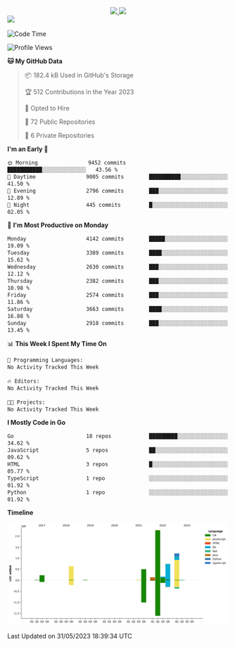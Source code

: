 <div align="center">
  <a href="https://github.com/arielsrv">
    <img height="180em" src="https://github-readme-stats.vercel.app/api?username=arielsrv&show_icons=true&theme=radical&include_all_commits=true&count_private=true"/>
    <img height="180em" src="https://github-readme-stats.vercel.app/api/top-langs/?username=arielsrv&layout=compact&langs_count=10&theme=radical"/>
 </a>
</div>

<div>
  <a href="https://www.linkedin.com/in/arielpineiro/" target="_blank">
    <img src="https://img.shields.io/badge/-LinkedIn-%230077B5?style=for-the-badge&logo=linkedin&logoColor=white" target="_blank">
  </a>
</div>

<!--START_SECTION:waka-->
![Code Time](http://img.shields.io/badge/Code%20Time-0%20secs-blue)

![Profile Views](http://img.shields.io/badge/Profile%20Views-0-blue)

**🐱 My GitHub Data** 

> 📦 182.4 kB Used in GitHub's Storage 
 > 
> 🏆 512 Contributions in the Year 2023
 > 
> 💼 Opted to Hire
 > 
> 📜 72 Public Repositories 
 > 
> 🔑 6 Private Repositories 
 > 
**I'm an Early 🐤** 

```text
🌞 Morning                9452 commits        ███████████░░░░░░░░░░░░░░   43.56 % 
🌆 Daytime                9005 commits        ██████████░░░░░░░░░░░░░░░   41.50 % 
🌃 Evening                2796 commits        ███░░░░░░░░░░░░░░░░░░░░░░   12.89 % 
🌙 Night                  445 commits         █░░░░░░░░░░░░░░░░░░░░░░░░   02.05 % 
```
📅 **I'm Most Productive on Monday** 

```text
Monday                   4142 commits        █████░░░░░░░░░░░░░░░░░░░░   19.09 % 
Tuesday                  3389 commits        ████░░░░░░░░░░░░░░░░░░░░░   15.62 % 
Wednesday                2630 commits        ███░░░░░░░░░░░░░░░░░░░░░░   12.12 % 
Thursday                 2382 commits        ███░░░░░░░░░░░░░░░░░░░░░░   10.98 % 
Friday                   2574 commits        ███░░░░░░░░░░░░░░░░░░░░░░   11.86 % 
Saturday                 3663 commits        ████░░░░░░░░░░░░░░░░░░░░░   16.88 % 
Sunday                   2918 commits        ███░░░░░░░░░░░░░░░░░░░░░░   13.45 % 
```


📊 **This Week I Spent My Time On** 

```text
💬 Programming Languages: 
No Activity Tracked This Week

🔥 Editors: 
No Activity Tracked This Week

🐱‍💻 Projects: 
No Activity Tracked This Week
```

**I Mostly Code in Go** 

```text
Go                       18 repos            █████████░░░░░░░░░░░░░░░░   34.62 % 
JavaScript               5 repos             ██░░░░░░░░░░░░░░░░░░░░░░░   09.62 % 
HTML                     3 repos             █░░░░░░░░░░░░░░░░░░░░░░░░   05.77 % 
TypeScript               1 repo              ░░░░░░░░░░░░░░░░░░░░░░░░░   01.92 % 
Python                   1 repo              ░░░░░░░░░░░░░░░░░░░░░░░░░   01.92 % 
```



**Timeline**

![Lines of Code chart](https://raw.githubusercontent.com/arielsrv/arielsrv/main/assets/bar_graph.png)


 Last Updated on 31/05/2023 18:39:34 UTC
<!--END_SECTION:waka-->
